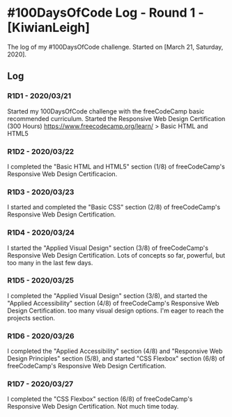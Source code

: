 # #100DaysOfCode Log - Round 1 - [KiwianLeigh]

The log of my #100DaysOfCode challenge. Started on [March 21, Saturday, 2020].

## Log

### R1D1 - 2020/03/21
Started my 100DaysOfCode challenge with the freeCodeCamp basic recommended curriculum. Started the Responsive Web Design Certification (300 Hours) https://www.freecodecamp.org/learn/ > Basic HTML and HTML5

### R1D2 - 2020/03/22
I completed the "Basic HTML and HTML5" section (1/8) of freeCodeCamp's Responsive Web Design Certificacion.

### R1D3 - 2020/03/23
I started and completed the "Basic CSS" section (2/8) of freeCodeCamp's Responsive Web Design Certification. 

### R1D4 - 2020/03/24
I started the "Applied Visual Design" section (3/8) of freeCodeCamp's Responsive Web Design Certification. Lots of concepts so far, powerful, but too many in the last few days.

### R1D5 - 2020/03/25
I completed the "Applied Visual Design" section (3/8), and started the "Applied Accessibility" section (4/8) of freeCodeCamp's Responsive Web Design Certification. too many visual design options. I'm eager to reach the projects section.
### R1D6 - 2020/03/26
I completed the "Applied Accessibility" section (4/8) and "Responsive Web Design Principles" section (5/8), and started "CSS Flexbox" section (6/8) of freeCodeCamp's Responsive Web Design Certification.

### R1D7 - 2020/03/27
I completed the "CSS Flexbox" section (6/8) of freeCodeCamp's Responsive Web Design Certification. Not much time today.